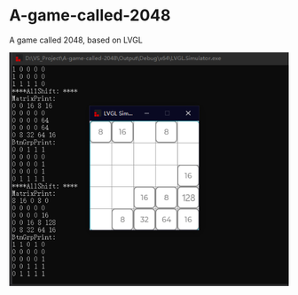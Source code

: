 # A-game-called-2048
 A game called 2048, based on LVGL

![screenshot](https://github.com/Trigger-CN/A-game-called-2048/blob/master/screenshot.png)
